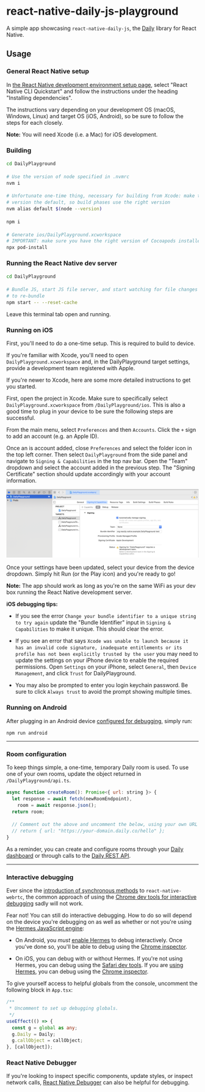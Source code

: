 # react-native-daily-js-playground

A simple app showcasing `react-native-daily-js`, the [Daily](https://www.daily.co) library for React Native.

## Usage

### General React Native setup

In [the React Native development environment setup page](https://reactnative.dev/docs/environment-setup), select "React Native CLI Quickstart" and follow the instructions under the heading "Installing dependencies".

The instructions vary depending on your development OS (macOS, Windows, Linux) and target OS (iOS, Android), so be sure to follow the steps for each closely.

**Note:** You will need Xcode (i.e. a Mac) for iOS development.

### Building

```bash
cd DailyPlayground

# Use the version of node specified in .nvmrc
nvm i

# Unfortunate one-time thing, necessary for building from Xcode: make this node
# version the default, so build phases use the right version
nvm alias default $(node --version)

npm i

# Generate ios/DailyPlayground.xcworkspace
# IMPORTANT: make sure you have the right version of Cocoapods installed for this project. See Podfile.lock for version.
npx pod-install
```

### Running the React Native dev server

```bash
cd DailyPlayground

# Bundle JS, start JS file server, and start watching for file changes in order
# to re-bundle
npm start -- --reset-cache
```

Leave this terminal tab open and running.

### Running on iOS

First, you'll need to do a one-time setup. This is required to build to device.

If you're familiar with Xcode, you'll need to open `DailyPlayground.xcworkspace` and, in the DailyPlayground target settings, provide a development team registered with Apple.

If you're newer to Xcode, here are some more detailed instructions to get you started.

First, open the project in Xcode. Make sure to specifically select `DailyPlayground.xcworkspace` from `/DailyPlayground/ios`. This is also a good time to plug in your device to be sure the following steps are successful.

From the main menu, select `Preferences` and then `Accounts`. Click the `+` sign to add an account (e.g. an Apple ID).

Once an is account added, close `Preferences` and select the folder icon in the top left corner. Then select `DailyPlayground` from the side panel and navigate to `Signing & Capabilities` in the top nav bar. Open the "Team" dropdown and select the account added in the previous step. The "Signing Certificate" section should update accordingly with your account information.

![Xcode menu ](xcode-screenshot.png)

Once your settings have been updated, select your device from the device dropdown. Simply hit Run (or the Play icon) and you're ready to go!

**Note:** The app should work as long as you're on the same WiFi as your dev box running the React Native development server.

**iOS debugging tips:**

- If you see the error `Change your bundle identifier to a unique string to try again` update the "Bundle Identifier" input in `Signing & Capabilities` to make it unique. This should clear the error.

- If you see an error that says `Xcode was unable to launch because it has an invalid code signature, inadequate entitlements or its profile has not been explicitly trusted by the user` you may need to update the settings on your iPhone device to enable the required permissions. Open `Settings` on your iPhone, select `General`, then `Device Management`, and click `Trust` for DailyPlayground.

- You may also be prompted to enter you login keychain password. Be sure to click `Always trust` to avoid the prompt showing multiple times.

### Running on Android

After plugging in an Android device [configured for debugging](https://developer.android.com/studio/debug/dev-options), simply run:

```
npm run android
```

---

### Room configuration

To keep things simple, a one-time, temporary Daily room is used. To use one of your own rooms, update the object returned in `/DailyPlayground/api.ts`.

```js
async function createRoom(): Promise<{ url: string }> {
  let response = await fetch(newRoomEndpoint),
    room = await response.json();
  return room;

  // Comment out the above and uncomment the below, using your own URL
  // return { url: "https://your-domain.daily.co/hello" };
}
```

As a reminder, you can create and configure rooms through your [Daily dashboard](https://dashboard.daily.co/rooms) or through calls to the [Daily REST API](https://docs.daily.co/reference#rooms).

---

### Interactive debugging

Ever since the [introduction of synchronous methods](https://github.com/react-native-webrtc/react-native-webrtc/commit/1fbe7e14bf540e1651c98ee11fc11f690f61f622) to `react-native-webrtc`, the common approach of using the [Chrome dev tools for interactive debugging](https://reactnative.dev/docs/debugging#chrome-developer-tools) sadly will not work.

Fear not! You can still do interactive debugging. How to do so will depend on the device you're debugging on as well as whether or not you're using the [Hermes JavaScript engine](https://reactnative.dev/docs/hermes):

- On Android, you _must_ [enable Hermes](https://reactnative.dev/docs/hermes#android) to debug interactively. Once you've done so, you'll be able to debug using the [Chrome inspector](https://reactnative.dev/docs/hermes#debugging-js-on-hermes-using-google-chromes-devtools).

- On iOS, you can debug with or without Hermes. If you're not using Hermes, you can debug using the [Safari dev tools](https://reactnative.dev/docs/debugging#safari-developer-tools). If you are [using Hermes](https://reactnative.dev/docs/hermes#ios), you can debug using the [Chrome inspector](https://reactnative.dev/docs/hermes#debugging-js-on-hermes-using-google-chromes-devtools).

To give yourself access to helpful globals from the console, uncomment the following block in `App.tsx`:

```ts
/**
 * Uncomment to set up debugging globals.
 */
useEffect(() => {
  const g = global as any;
  g.Daily = Daily;
  g.callObject = callObject;
}, [callObject]);
```

### React Native Debugger

If you're looking to inspect specific components, update styles, or inspect network calls, [React Native Debugger](https://github.com/jhen0409/react-native-debugger) can also be helpful for debugging.
